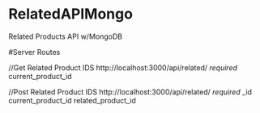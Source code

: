 # RelatedAPIMongo
Related Products API  w/MongoDB


#Server Routes

//Get Related Product IDS
http://localhost:3000/api/related/
*required*  current_product_id

//Post Related Product IDS
http://localhost:3000/api/related/
*required*
_id
current_product_id
related_product_id